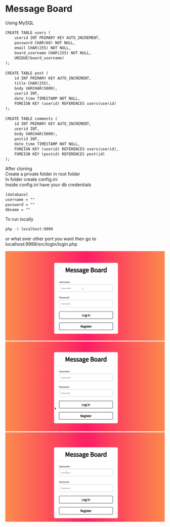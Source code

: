 # Message Board
Using MySQL
```MySQL
CREATE TABLE users (
    userid INT PRIMARY KEY AUTO_INCREMENT,
    password CHAR(60) NOT NULL,
    email CHAR(255) NOT NULL,
    board_username CHAR(255) NOT NULL,
    UNIQUE(board_username)
); 

CREATE TABLE post (
    id INT PRIMARY KEY AUTO_INCREMENT,
    title CHAR(255),
    body VARCHAR(5000),
    userid INT,
    date_time TIMESTAMP NOT NULL,
    FOREIGN KEY (userid) REFERENCES users(userid)
);

CREATE TABLE comments (
    id INT PRIMARY KEY AUTO_INCREMENT,
    userid INT,
    body VARCHAR(5000),
    postid INT,
    date_time TIMESTAMP NOT NULL,
    FOREIGN KEY (userid) REFERENCES users(userid),
    FOREIGN KEY (postid) REFERENCES post(id)
);
```

After cloning\
Create a private folder in root folder\
In folder create config.ini\
Inside config.ini have your db credentials
```
[database]
username = ""
password = ""
dbname = ""
```

To run locally
```bash
php -S localhost:9999
```
or what ever other port you want then go to\
localhost:9999/src/login/login.php

<img src="Login Failed.gif">

<img src="Register.gif">

<img src="comments and posts.gif">